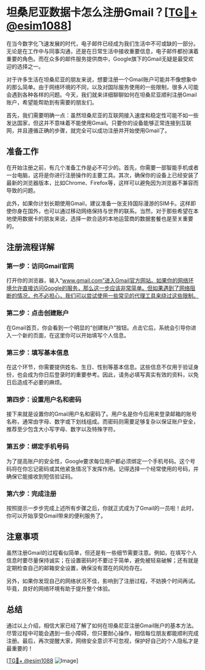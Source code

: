 # 坦桑尼亚数据卡怎么注册Gmail？[[TG💪+ @esim1088](https://t.me/s/esim1088)]

在当今数字化飞速发展的时代，电子邮件已经成为我们生活中不可或缺的一部分。无论是在工作中与同事沟通，还是在日常生活中接收重要信息，电子邮件都扮演着重要的角色。而在众多的邮件服务提供商中，Google旗下的Gmail无疑是最受欢迎的选择之一。

对于许多生活在坦桑尼亚的朋友来说，想要注册一个Gmail账户可能并不像想象中的那么简单。由于网络环境的不同，以及对国际服务使用的一些限制，很多人可能会遇到各种各样的问题。今天，我们就来详细聊聊如何在坦桑尼亚顺利注册Gmail账户，希望能帮助到有需要的朋友们。

首先，我们需要明确一点：虽然坦桑尼亚的互联网接入速度和稳定性可能不如一些发达国家，但这并不意味着不能使用Gmail。只要你的设备能够正常连接到互联网，并且遵循正确的步骤，就完全可以成功注册并开始使用Gmail了。

## 准备工作

在开始注册之前，有几个准备工作是必不可少的。首先，你需要一部智能手机或者一台电脑，这将是你进行注册操作的主要工具。其次，确保你的设备上已经安装了最新的浏览器版本，比如Chrome、Firefox等，这样可以避免因为浏览器不兼容而导致的问题。

此外，如果你计划长期使用Gmail，建议准备一张支持国际漫游的SIM卡。这样即使你身在国外，也可以通过移动网络保持与世界的联系。当然，对于那些希望在本地使用数据卡的朋友来说，选择一款合适的本地运营商的数据套餐也是至关重要的。

## 注册流程详解

### 第一步：访问Gmail官网

打开你的浏览器，输入“www.gmail.com”进入Gmail官方网站。如果你的网络环境允许直接访问Google的服务，那么这一步应该非常简单。但如果遇到了网络阻断的情况，也不必担心，我们可以尝试使用一些常见的代理工具来绕过这些限制。

### 第二步：点击创建账户

在Gmail首页，你会看到一个明显的“创建账户”按钮。点击它后，系统会引导你进入一个新的页面，在这里你可以开始填写个人信息。

### 第三步：填写基本信息

在这个环节，你需要提供姓名、生日、性别等基本信息。这些信息不仅用于验证身份，也会成为你日后登录时的重要参考。因此，请务必填写真实有效的资料，以免日后造成不必要的麻烦。

### 第四步：设置用户名和密码

接下来就是设置你的Gmail用户名和密码了。用户名是你今后用来登录邮箱的账号名称，通常由字母、数字或下划线组成。而密码则需要足够复杂以保证账户安全，推荐至少包含大小写字母、数字以及特殊字符。

### 第五步：绑定手机号码

为了提高账户的安全性，Google要求每位用户都必须绑定一个手机号码。这个号码将在你忘记密码或其他紧急情况下发挥作用。记得选择一个经常使用的号码，并确保它能接收到短信验证码。

### 第六步：完成注册

按照提示一步步完成上述所有步骤之后，你就正式成为了Gmail的一员啦！此时，你可以开始享受Gmail带来的便利服务了。

## 注意事项

虽然注册Gmail的过程看似简单，但还是有一些细节需要注意。例如，在填写个人信息时要尽量保持诚实；在设置密码时不要过于简单，避免被轻易破解；还有就是定期检查自己的邮箱安全设置，确保没有潜在的风险存在。

另外，如果你发现自己的网络状况不佳，影响到了注册过程，不妨换个时间再试。毕竟，良好的网络环境有助于提升整个体验。

## 总结

通过以上介绍，相信大家已经了解了如何在坦桑尼亚注册Gmail账户的基本方法。尽管过程中可能会遇到一些小障碍，但只要耐心操作，相信每位朋友都能顺利完成注册。最后，再次提醒大家，网络安全意识不可忽视，保护好自己的个人隐私才是最重要的！

[[TG💪+ @esim1088](https://t.me/s/esim1088) ![Image](https://i.postimg.cc/4NQfJmqS/Snipaste-2025-05-13-00-14-12.png)]